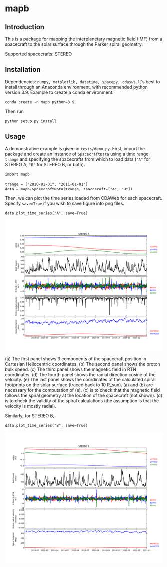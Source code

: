 # mapb

## Introduction
This is a package for mapping the interplanetary magnetic field (IMF) from a
spacecraft to the solar surface through the Parker spiral geometry.

Supported spacecrafts: STEREO

## Installation

Dependencies: `numpy, matplotlib, datetime, spacepy, cdasws`. It's best to
install through an Anaconda environment, with recommended python version 3.9.
Example to create a conda environment:
```
conda create -n mapb python=3.9
```
Then run
```
python setup.py install
```

## Usage

A demonstrative example is given in `tests/demo.py`. First, import the package
and create an instance of `SpacecraftData` using a time range `trange` and
specifying the spacecrafts from which to load data (`"A"` for STEREO A, `"B"` 
for STEREO B, or both).
```
import mapb

trange = ["2010-01-01", "2011-01-01"]
data = mapb.SpacecraftData(trange, spacecraft=["A", "B"])
```

Then, we can plot the time series loaded from CDAWeb for each spacecraft.
Specify `save=True` if you wish to save figure into png files.
```
data.plot_time_series("A", save=True)
```
![Alt text](tests/sta_time_series.png?raw=true "Time series loaded from STA.")

(a) The first panel shows 3 components of the spacecraft position in
Cartesian Heliocentric coordinates. (b) The second panel shows the proton bulk
speed. (c) The third panel shows the magnetic field in RTN coordinates. (d) The
fourth panel shows the radial direction cosine of the velocity. (e) The last
panel shows the coordinates of the calculated spiral footprints on the solar
surface (traced back to 10 R_sun). (a) and (b) are necessary for the computation
of (e). (c) is to check that the magnetic field follows the spiral geometry at
the location of the spacecraft (not shown). (d) is to check the validity of the
spiral calculations (the assumption is that the velocity is mostly radial).

Similarly, for STEREO B,
```
data.plot_time_series("B", save=True)
```
![Alt text](tests/stb_time_series.png?raw=true "Time series loaded from STA.")
